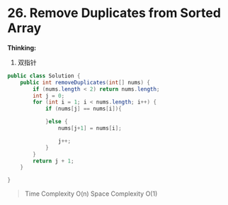 # 26. Remove Duplicates from Sorted Array
**Thinking:**
1. 双指针


```java
public class Solution {
    public int removeDuplicates(int[] nums) {
        if (nums.length < 2) return nums.length;
        int j = 0;
        for (int i = 1; i < nums.length; i++) {
            if (nums[j] == nums[i]){

            }else {
                nums[j+1] = nums[i];

                j++;
            }
        }
        return j + 1;
    }

}
```
> Time  Complexity O(n)
> Space Complexity O(1)